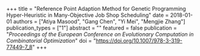 +++
title = "Reference Point Adaption Method for Genetic Programming Hyper-Heuristic in Many-Objective Job Shop Scheduling"
date = 2018-01-01
authors = ["Atiya Masood", "Gang Chen", "Yi Mei", "Mengjie Zhang"]
publication_types = ["1"]
abstract = ""
featured = false
publication = "*Proceedings of the European Conference on Evolutionary Computation in Combinatorial Optimization*"
doi = "https://doi.org/10.1007/978-3-319-77449-7_8"
+++

